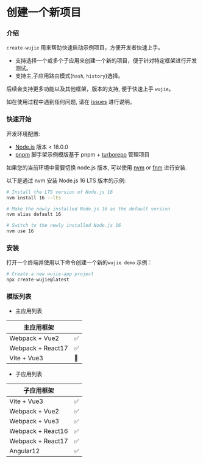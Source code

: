 # 创建一个新项目

### 介绍

`create-wujie` 用来帮助快速启动示例项目，方便开发者快速上手。

- 支持选择一个或多个子应用来创建一个新的项目，便于针对特定框架进行开发测试。
- 支持主,子应用路由模式(`hash`, `history`)选择。

后续会支持更多功能以及其他框架，版本的支持, 便于快速上手 `wujie`。

如在使用过程中遇到任何问题, 请在 [issues](https://github.com/wujie-micro/create-wujie/issues) 进行说明。

### 快速开始

开发环境配置:

- [Node.js](https://nodejs.org/en/) 版本 < 18.0.0
- [pnpm](https://pnpm.io/) 脚手架示例模版基于 pnpm + [turborepo](https://turborepo.org/docs/getting-started) 管理项目

如果您的当前环境中需要切换 node.js 版本, 可以使用 [nvm](https://github.com/nvm-sh/nvm) or [fnm](https://github.com/Schniz/fnm) 进行安装.

以下是通过 nvm 安装 Node.js 16 LTS 版本的示例:

```bash
# Install the LTS version of Node.js 16
nvm install 16 --lts

# Make the newly installed Node.js 16 as the default version
nvm alias default 16

# Switch to the newly installed Node.js 16
nvm use 16
```

### 安装

打开一个终端并使用以下命令创建一个新的`wujie demo` 示例：

```bash
# Create a new wujie-app project
npx create-wujie@latest
```

### 模版列表

- 主应用列表

| 主应用框架        |     |
| ----------------- | --- |
| Webpack + Vue2    | ✅  |
| Webpack + React17 | ✅  |
| Vite + Vue3       | 🚧  |

- 子应用列表

| 子应用框架        |     |
| ----------------- | --- |
| Vite + Vue3       | ✅  |
| Webpack + Vue2    | ✅  |
| Webpack + Vue3    | ✅  |
| Webpack + React16 | ✅  |
| Webpack + React17 | ✅  |
| Angular12         | ✅  |
